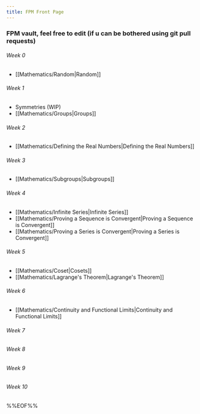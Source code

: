 ```yaml
---
title: FPM Front Page
---
```


### FPM vault, feel free to edit (if u can be bothered using git pull requests)

###### Week 0
- [[Mathematics/Random|Random]]

###### Week 1
- Symmetries (WIP)
- [[Mathematics/Groups|Groups]]
###### Week 2
- [[Mathematics/Defining the Real Numbers|Defining the Real Numbers]]
###### Week 3
- [[Mathematics/Subgroups|Subgroups]]
###### Week 4
- [[Mathematics/Infinite Series|Infinite Series]]
- [[Mathematics/Proving a Sequence is Convergent|Proving a Sequence is Convergent]]
- [[Mathematics/Proving a Series is Convergent|Proving a Series is Convergent]]
###### Week 5
- [[Mathematics/Coset|Cosets]]
- [[Mathematics/Lagrange's Theorem|Lagrange's Theorem]]
###### Week 6
- [[Mathematics/Continuity and Functional Limits|Continuity and Functional Limits]]
###### Week 7

###### Week 8

###### Week 9

###### Week 10


%%EOF%%